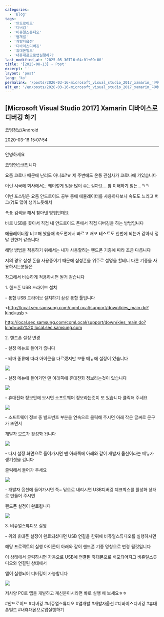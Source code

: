 ```yaml
---
categories:
  - 'Blog'
tags:
  - '안드로이드'
  - '디버깅'
  - '비쥬얼스튜디오'
  - '앱개발'
  - '개발자옵션'
  - '디바이스디버깅'
  - '휴대폰빌드'
  - '내휴대폰으로앱실행하기'
last_modified_at: '2025-05-30T16:04:01+09:00'
title: '[2025-08-13] - Post'
excerpt: ''
layout: 'post'
lang: 'ko'
permalink: '/posts/2020-03-16-microsoft_visual_studio_2017_xamarin_디바이스로_디버깅_하기/'
alt_en: '/en/posts/2020-03-16-microsoft_visual_studio_2017_xamarin_디바이스로_디버깅_하기/'
---
```


## [Microsoft Visual Studio 2017] Xamarin 디바이스로 디버깅 하기

코딩정보/Android

2020-03-16 15:07:54

* * *

안녕하세요

코딩연습생입니다

요즘 코로나 때문에 난리도 아니죠?ㅠ 제 주변에도 온통 관심사가 코로나에 가있습니다

이런 시국에 회사에서는 왜이렇게 일을 많이 주는걸까요....참 이해하기 힘든...ㅋㅋ

이번 포스팅은 요즘 안드로이드 공부 중에 에뮬레이터를 사용하다보니 속도도 느리고 버그(?)도 많이 생기느듯해서

폭풍 검색을 해서 찾아낸 방법인데요

바로 USB를 꽃아서 직접 내 안드로이드 폰에서 직접 디버깅을 하는 방법입니다

에뮬레이터랑 비교해 봤을때 속도면에서 빠르고 배포 테스트도 한번에 되는거 같아서 정말 편한거 같습니다

해당 방법을 적용하기 위해서는 내가 사용할려는 핸드폰 기종에 따라 조금 다릅니다

저의 경우 삼성 폰을 사용중이기 때문에 삼성폰을 위주로 설명을 할테니 다른 기종을 사용하시는분들은

참고해서 비슷하게 적용하시면 될거 같습니다

1\. 핸드폰 USB 드라이브 설치

\- 통합 USB 드라이브 설치하기 삼성 통합 툴입니다

<http://local.sec.samsung.com/comLocal/support/down/kies_main.do?kind=usb >

[ http://local.sec.samsung.com/comLocal/support/down/kies_main.do?kind=usb%20
local.sec.samsung.com
](http://local.sec.samsung.com/comLocal/support/down/kies_main.do?kind=usb%20)

2\. 핸드폰 설정 변경

\- 설정 메뉴로 들어가 줍니다

\- 테마 종류에 따라 아이콘을 다르겠지만 보통 메뉴에 설정이 있습니다

![](/assets/images/microsoft_visual_studio_2017_xamarin_디바이스로_디버깅_하기/img.jpg)

\- 설정 메뉴에 들어가면 맨 아래쪽에 휴대전화 정보라는것이 있습니다

![](/assets/images/microsoft_visual_studio_2017_xamarin_디바이스로_디버깅_하기/img_1.jpg)

\- 휴대전화 정보안에 보시면 소프트웨어 정보라는것이 또 있습니다 클릭해 주세요

![](/assets/images/microsoft_visual_studio_2017_xamarin_디바이스로_디버깅_하기/img_2.jpg)

\- 소프트웨어 정보 중 빌드번호 부분을 연속으로 클릭해 주시면 아래 작은 글씨로 문구가 뜨면서

개발자 모드가 활성화 됩니다

![](/assets/images/microsoft_visual_studio_2017_xamarin_디바이스로_디버깅_하기/img_3.jpg)

\- 다시 설정 화면으로 들어가시면 맨 아래쪽에 아래와 같이 개발자 옵션이라는 메뉴가 생기셧을 겁니다

클릭해서 들어가 주세요

![](/assets/images/microsoft_visual_studio_2017_xamarin_디바이스로_디버깅_하기/img_4.jpg)

\- 개발자 옵션에 들어가시면 쭉~ 밑으로 내리시면 USB디버깅 체크박스를 활성화 상태로 만들어 주시면

핸드폰 설정이 완료됩니다

![](/assets/images/microsoft_visual_studio_2017_xamarin_디바이스로_디버깅_하기/img_5.jpg)

3\. 비쥬얼스튜디오 실행

\- 위의 휴대폰 설정이 완료되셨다면 USB 연결을 한뒤에 비쥬얼스튜디오를 실행하시면

해당 프로젝트의 실행 아이콘이 아래와 같이 핸드폰 기종 명칭으로 변경 될것입니다

이 상태에서 클릭하시면 자동으로 USB에 연결된 휴대폰으로 배포되어지고 비쥬얼스튜디오와 연결된 상태에서

앱이 실행되어 디버깅이 가능합니다

![](/assets/images/microsoft_visual_studio_2017_xamarin_디바이스로_디버깅_하기/img_6.jpg)

저사양 PC로 앱을 개발하고 계신분이시라면 바로 실행 해 보세요ㅎㅎ

  

#안드로이드 #디버깅 #비쥬얼스튜디오 #앱개발 #개발자옵션 #디바이스디버깅 #휴대폰빌드 #내휴대폰으로앱실행하기

